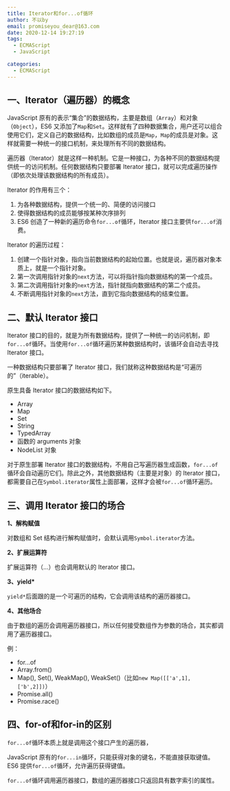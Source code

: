 ```yaml
---
title: Iterator和for...of循环
author: 不以by
email: promiseyou_dear@163.com
date: 2020-12-14 19:27:19
tags: 
  - ECMAScript
  - JavaScript

categories: 
  - ECMAScript
---
```


## 一、Iterator（遍历器）的概念

JavaScript 原有的表示“集合”的数据结构，主要是数组（`Array`）和对象（`Object`），ES6 又添加了`Map`和`Set`。这样就有了四种数据集合，用户还可以组合使用它们，定义自己的数据结构，比如数组的成员是`Map`，`Map`的成员是对象。这样就需要一种统一的接口机制，来处理所有不同的数据结构。

遍历器（Iterator）就是这样一种机制。它是一种接口，为各种不同的数据结构提供统一的访问机制。任何数据结构只要部署 Iterator 接口，就可以完成遍历操作（即依次处理该数据结构的所有成员）。

Iterator 的作用有三个：

1. 为各种数据结构，提供一个统一的、简便的访问接口
2. 使得数据结构的成员能够按某种次序排列
3.  ES6 创造了一种新的遍历命令`for...of`循环，Iterator 接口主要供`for...of`消费。

Iterator 的遍历过程：

1. 创建一个指针对象，指向当前数据结构的起始位置。也就是说，遍历器对象本质上，就是一个指针对象。
2. 第一次调用指针对象的`next`方法，可以将指针指向数据结构的第一个成员。
3. 第二次调用指针对象的`next`方法，指针就指向数据结构的第二个成员。
4. 不断调用指针对象的`next`方法，直到它指向数据结构的结束位置。



## 二、默认 Iterator 接口

Iterator 接口的目的，就是为所有数据结构，提供了一种统一的访问机制，即`for...of`循环。当使用`for...of`循环遍历某种数据结构时，该循环会自动去寻找 Iterator 接口。

一种数据结构只要部署了 Iterator 接口，我们就称这种数据结构是“可遍历的”（iterable）。

原生具备 Iterator 接口的数据结构如下。

- Array
- Map
- Set
- String
- TypedArray
- 函数的 arguments 对象
- NodeList 对象

对于原生部署 Iterator 接口的数据结构，不用自己写遍历器生成函数，`for...of`循环会自动遍历它们。除此之外，其他数据结构（主要是对象）的 Iterator 接口，都需要自己在`Symbol.iterator`属性上面部署，这样才会被`for...of`循环遍历。



## 三、调用 Iterator 接口的场合

**1、解构赋值**

对数组和 Set 结构进行解构赋值时，会默认调用`Symbol.iterator`方法。

**2、扩展运算符**

扩展运算符（...）也会调用默认的 Iterator 接口。

**3、yield\***

`yield*`后面跟的是一个可遍历的结构，它会调用该结构的遍历器接口。

**4、其他场合**

由于数组的遍历会调用遍历器接口，所以任何接受数组作为参数的场合，其实都调用了遍历器接口。

例：

- for...of
- Array.from()
- Map(), Set(), WeakMap(), WeakSet()（比如`new Map([['a',1],['b',2]])`）
- Promise.all()
- Promise.race()



## 四、for-of和for-in的区别

`for...of`循环本质上就是调用这个接口产生的遍历器，

JavaScript 原有的`for...in`循环，只能获得对象的键名，不能直接获取键值。ES6 提供`for...of`循环，允许遍历获得键值。

`for...of`循环调用遍历器接口，数组的遍历器接口只返回具有数字索引的属性。